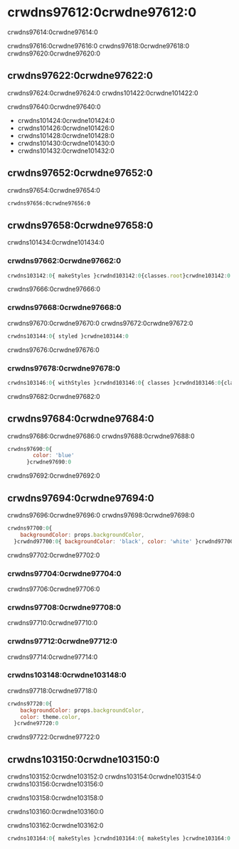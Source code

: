 # crwdns97612:0crwdne97612:0

<p class="description">crwdns97614:0crwdne97614:0</p>

crwdns97616:0crwdne97616:0 crwdns97618:0crwdne97618:0 crwdns97620:0crwdne97620:0

## crwdns97622:0crwdne97622:0

crwdns97624:0crwdne97624:0 crwdns101422:0crwdne101422:0

crwdns97640:0crwdne97640:0

- crwdns101424:0crwdne101424:0
- crwdns101426:0crwdne101426:0
- crwdns101428:0crwdne101428:0
- crwdns101430:0crwdne101430:0
- crwdns101432:0crwdne101432:0

## crwdns97652:0crwdne97652:0

crwdns97654:0crwdne97654:0

```sh
crwdns97656:0crwdne97656:0
```

## crwdns97658:0crwdne97658:0

crwdns101434:0crwdne101434:0

### crwdns97662:0crwdne97662:0

```jsx
crwdns103142:0{ makeStyles }crwdnd103142:0{classes.root}crwdne103142:0
```

crwdns97666:0crwdne97666:0

### crwdns97668:0crwdne97668:0

crwdns97670:0crwdne97670:0 crwdns97672:0crwdne97672:0

```jsx
crwdns103144:0{ styled }crwdne103144:0
```

crwdns97676:0crwdne97676:0

### crwdns97678:0crwdne97678:0

```jsx
crwdns103146:0{ withStyles }crwdnd103146:0{ classes }crwdnd103146:0{classes.root}crwdne103146:0
```

crwdns97682:0crwdne97682:0

## crwdns97684:0crwdne97684:0

crwdns97686:0crwdne97686:0 crwdns97688:0crwdne97688:0

```js
crwdns97690:0{
        color: 'blue'
      }crwdne97690:0
```

crwdns97692:0crwdne97692:0

## crwdns97694:0crwdne97694:0

crwdns97696:0crwdne97696:0 crwdns97698:0crwdne97698:0

```jsx
crwdns97700:0{
    backgroundColor: props.backgroundColor,
  }crwdnd97700:0{ backgroundColor: 'black', color: 'white' }crwdnd97700:0${classes.foo}crwdnd97700:0${classes.bar}crwdne97700:0
```

crwdns97702:0crwdne97702:0

### crwdns97704:0crwdne97704:0

crwdns97706:0crwdne97706:0

### crwdns97708:0crwdne97708:0

crwdns97710:0crwdne97710:0

### crwdns97712:0crwdne97712:0

crwdns97714:0crwdne97714:0

### crwdns103148:0crwdne103148:0

crwdns97718:0crwdne97718:0

```js
crwdns97720:0{
    backgroundColor: props.backgroundColor,
    color: theme.color,
  }crwdne97720:0
```

crwdns97722:0crwdne97722:0

## crwdns103150:0crwdne103150:0

crwdns103152:0crwdne103152:0 crwdns103154:0crwdne103154:0 crwdns103156:0crwdne103156:0

crwdns103158:0crwdne103158:0

crwdns103160:0crwdne103160:0

crwdns103162:0crwdne103162:0

```js
crwdns103164:0{ makeStyles }crwdnd103164:0{ makeStyles }crwdne103164:0
```